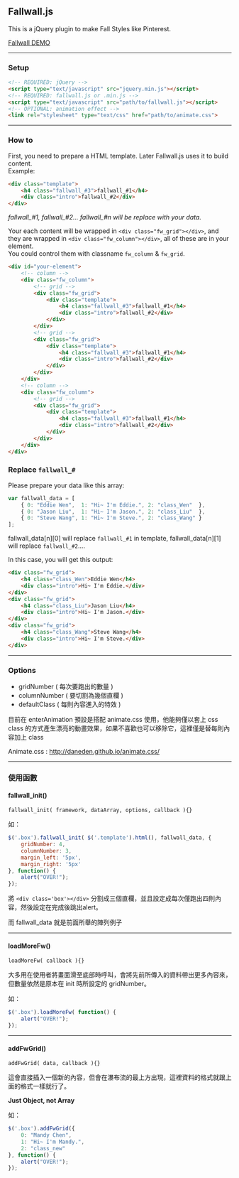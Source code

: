 ## Fallwall.js

This is a jQuery plugin to make Fall Styles like Pinterest.

[Fallwall DEMO](http://github.eddiewen.me/Fallwall.js/)

----

### Setup

~~~html
<!-- REQUIRED: jQuery -->
<script type="text/javascript" src="jquery.min.js"></script>
<!-- REQUIRED: fallwall.js or .min.js -->
<script type="text/javascript" src="path/to/fallwall.js"></script>
<!-- OPTIONAL: animation effect -->
<link rel="stylesheet" type="text/css" href="path/to/animate.css">
~~~

----

### How to

First, you need to prepare a HTML template. Later Fallwall.js uses it to build content.  
Example:

~~~html
<div class="template">
	<h4 class="fallwall_#3">fallwall_#1</h4>
	<div class="intro">fallwall_#2</div>
</div>
~~~

*fallwall\_#1, fallwall\_#2... fallwall\_#n will be replace with your data.*

Your each content will be wrapped in `<div class="fw_grid"></div>`, and they are wrapped in `<div class="fw_column"></div>`, all of these are in your element.  
You could control them with classname `fw_column` & `fw_grid`.

~~~html
<div id="your-element">
	<!-- column -->
	<div class="fw_column">
		<!-- grid -->
		<div class="fw_grid">
			<div class="template">
				<h4 class="fallwall_#3">fallwall_#1</h4>
				<div class="intro">fallwall_#2</div>
			</div>
		</div>
		<!-- grid -->
		<div class="fw_grid">
			<div class="template">
				<h4 class="fallwall_#3">fallwall_#1</h4>
				<div class="intro">fallwall_#2</div>
			</div>
		</div>
	</div>
	<!-- column -->
	<div class="fw_column">
		<!-- grid -->
		<div class="fw_grid">
			<div class="template">
				<h4 class="fallwall_#3">fallwall_#1</h4>
				<div class="intro">fallwall_#2</div>
			</div>
		</div>
	</div>
</div>
~~~

### Replace `fallwall_#`

Please prepare your data like this array:

~~~javascript
var fallwall_data = [
	{ 0: "Eddie Wen",  1: "Hi~ I'm Eddie.", 2: "class_Wen"  },
	{ 0: "Jason Liu",  1: "Hi~ I'm Jason.", 2: "class_Liu"  },
	{ 0: "Steve Wang", 1: "Hi~ I'm Steve.", 2: "class_Wang" }
];
~~~

fallwall\_data[n][0] will replace `fallwall_#1` in template, fallwall\_data[n][1] will replace `fallwall_#2`....

In this case, you will get this output:

~~~html
<div class="fw_grid">
	<h4 class="class_Wen">Eddie Wen</h4>
	<div class="intro">Hi~ I'm Eddie.</div>
</div>
<div class="fw_grid">
	<h4 class="class_Liu">Jason Liu</h4>
	<div class="intro">Hi~ I'm Jason.</div>
</div>
<div class="fw_grid">
	<h4 class="class_Wang">Steve Wang</h4>
	<div class="intro">Hi~ I'm Steve.</div>
</div>
~~~

----

### Options

* gridNumber ( 每次要跑出的數量 )
* columnNumber ( 要切割為幾個直欄 )
* defaultClass ( 每則內容進入的特效 )

目前在 enterAnimation 預設是搭配 animate.css 使用，他能夠僅以套上 css class 的方式產生漂亮的動畫效果，如果不喜歡也可以移除它，這裡僅是替每則內容加上 class

Animate.css :  <http://daneden.github.io/animate.css/>

----

### 使用函數

#### fallwall_init()

`fallwall_init( framework, dataArray, options, callback ){}`

如：

~~~javascript
$('.box').fallwall_init( $('.template').html(), fallwall_data, {
	gridNumber: 4,
	columnNumber: 3,
	margin_left: '5px',
	margin_right: '5px'
}, function() {
	alert("OVER!");
});
~~~

將 `<div class='box'></div>` 分割成三個直欄，並且設定成每次僅跑出四則內容，然後設定在完成後跳出alert。

而 fallwall_data 就是前面所舉的陣列例子

----

#### loadMoreFw()

`loadMoreFw( callback ){}`

大多用在使用者將畫面滑至底部時呼叫，會將先前所傳入的資料帶出更多內容來，但數量依然是原本在 init 時所設定的 gridNumber。

如：

~~~javascript
$('.box').loadMoreFw( function() {
	alert("OVER!");
});
~~~

----

#### addFwGrid()

`addFwGrid( data, callback ){}`

這會直接插入一個新的內容，但會在瀑布流的最上方出現，這裡資料的格式就跟上面的格式一樣就行了。

**Just Object, not Array**

如：

~~~javascript
$('.box').addFwGrid({
	0: "Mandy Chen",
	1: "Hi~ I'm Mandy.",
	2: "class_new"
}, function() {
	alert("OVER!");
});
~~~
